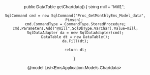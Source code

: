  public DataTable getChartdata()
 {
     string mill = "Mill1";
    
     SqlCommand cmd = new SqlCommand("Proc_GetMonthlyEms_Model_data", Pimscn);
     cmd.CommandType = CommandType.StoredProcedure;
     cmd.Parameters.Add("@mill",SqlDbType.VarChar).Value=mill;
     SqlDataAdapter da = new SqlDataAdapter(cmd);
     DataTable dt = new DataTable();
     da.Fill(dt);

     return dt;
 }

 @model List<EmsApplication.Models.Chartdata>

<!DOCTYPE html>
<html lang="en">
<head>
    <title>KWH Chart</title>
    <script src="https://cdn.jsdelivr.net/npm/chart.js"></script>
    <style>
        body {
            font-family: Arial, sans-serif;
            text-align: center;
        }

        #chart-container {
            width: 800px;
            height: 500px;
            margin: auto;
            padding: 20px;
            background-color: #f4f4f4;
            border-radius: 10px;
            box-shadow: 0px 4px 8px rgba(0, 0, 0, 0.2);
        }

        canvas {
            width: 100% !important;
            height: 100% !important;
        }

        select {
            margin: 20px;
            padding: 10px;
            font-size: 16px;
        }
    </style>
</head>
<body>
    <h2>KWH Consumption Chart</h2>

    <label for="millSelect">Select Mill:</label>
    <select id="millSelect">
        <option value="">All Mills</option>
        @foreach (var mill in Model)
        {
            <option value="@mill.Millname">@mill.Millname</option>
        }
    </select>

    <div id="chart-container">
        <canvas id="kwhChart"></canvas>
    </div>

    <script>
        let kwhChart; // Store the chart instance

        async function loadChartData(selectedMill = null) {
            try {
                let url = "/Home/GetKWHData"; // API endpoint

                const response = await fetch(url);
                const data = await response.json();

                console.log("Fetched Data:", data);

                if (!data || data.length === 0) {
                    alert("No data available!");
                    return;
                }

                // Filter data if a specific mill is selected
                let filteredData = selectedMill ? data.filter(item => item.millname.trim() === selectedMill) : data;

                if (filteredData.length === 0) {
                    alert("No data found for the selected mill!");
                    return;
                }

                // Extract timestamps and KWH values
                const timestamps = filteredData.map(item => new Date(item.timestampLT).toLocaleString()); // Convert to readable format
                const kwhData = filteredData.map(item => parseFloat(item.kwh));

                console.log("Timestamps:", timestamps);
                console.log("KWH Data:", kwhData);

                // Define LSL & USL values
                const lslData = new Array(timestamps.length).fill(10); // Example LSL
                const uslData = new Array(timestamps.length).fill(50); // Example USL

                let ctx = document.getElementById("kwhChart").getContext("2d");

                // If chart already exists, update it
                if (kwhChart) {
                    kwhChart.data.labels = timestamps;
                    kwhChart.data.datasets[0].data = kwhData;
                    kwhChart.update();
                } else {
                    // Create a new chart
                    kwhChart = new Chart(ctx, {
                        type: "line",
                        data: {
                            labels: timestamps, // Use timestamps on X-axis
                            datasets: [
                                {
                                    label: "KWH",
                                    data: kwhData,
                                    borderColor: "blue",
                                    backgroundColor: "rgba(0, 123, 255, 0.3)",
                                    fill: true
                                },
                                {
                                    label: "LSL",
                                    data: lslData,
                                    borderColor: "orange",
                                    borderDash: [5, 5],
                                    fill: false
                                },
                                {
                                    label: "USL",
                                    data: uslData,
                                    borderColor: "gray",
                                    borderDash: [5, 5],
                                    fill: false
                                }
                            ]
                        },
                        options: {
                            responsive: true,
                            maintainAspectRatio: false,
                            aspectRatio: 2,
                            plugins: {
                                tooltip: {
                                    callbacks: {
                                        label: function (tooltipItem) {
                                            let datasetLabel = tooltipItem.dataset.label || "";
                                            let value = tooltipItem.raw;
                                            let timestamp = timestamps[tooltipItem.dataIndex];
                                            return `${timestamp} - ${datasetLabel}: ${value}`;
                                        }
                                    }
                                }
                            },
                            scales: {
                                y: {
                                    beginAtZero: true,
                                    grid: { color: "#ddd" },
                                    title: { display: true, text: "KWH Value" }
                                },
                                x: {
                                    grid: { color: "#eee" },
                                    title: { display: true, text: "Timestamp" },
                                    ticks: {
                                        autoSkip: true,
                                        maxTicksLimit: 10 // Avoid cluttering the x-axis
                                    }
                                }
                            }
                        }
                    });
                }
            } catch (error) {
                console.error("Error loading chart data:", error);
                alert("Failed to load data.");
            }
        }

        // Load chart on page load
        loadChartData();

        // Update chart on dropdown change
        document.getElementById("millSelect").addEventListener("change", function () {
            let selectedMill = this.value || null;
            loadChartData(selectedMill);
        });
    </script>
</body>
</html>
